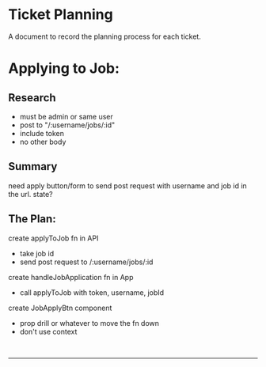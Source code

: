 # Ticket Planning
A document to record the planning process for each ticket.

# Applying to Job:
## Research
- must be admin or same user
- post to "/:username/jobs/:id"
- include token
- no other body

## Summary
need apply button/form to send post request with username and job id in the url.
state?

## The Plan:
create applyToJob fn in API
- take job id
- send post request to /:username/jobs/:id

create handleJobApplication fn in App
- call applyToJob with token, username, jobId

create JobApplyBtn component
- prop drill or whatever to move the fn down
- don't use context
<br />
<hr>